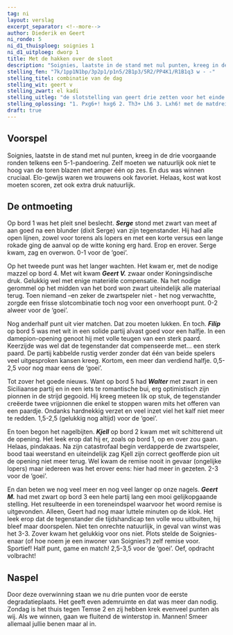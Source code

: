 ```yaml
---
tag: ni
layout: verslag
excerpt_separator: <!--more-->
author: Diederik en Geert
ni_ronde: 5
ni_d1_thuisploeg: soignies 1
ni_d1_uitploeg: dworp 1
title: Met de hakken over de sloot
description: "Soignies, laatste in de stand met nul punten, kreeg in de drie voorgaande ronden telkens een 5-1-pandoering. Zelf moeten we natuurlijk ook niet te hoog van de toren blazen met amper één op zes."
stelling_fen: "7k/1pp1N1bp/3p2p1/p1n5/2B1p3/5R2/PP4K1/R1B1q3 w - -"
stelling_titel: combinatie van de dag
stelling_wit: geert v
stelling_zwart: el kadi
stelling_uitleg: "de slotstelling van geert drie zetten voor het einde. wit speelt en wint geforceerd groot materiaal en/of zet mat."
stelling_oplossing: "1. Pxg6+! hxg6 2. Th3+ Lh6 3. Lxh6! met de matdreiging Lf8"
draft: true
---
```

## Voorspel

Soignies, laatste in de stand met nul punten, kreeg in de drie voorgaande ronden telkens een 5-1-pandoering. Zelf moeten we natuurlijk ook niet te hoog van de toren blazen met amper één op zes. En dus was winnen cruciaal. Elo-gewijs waren we trouwens ook favoriet. Helaas, kost wat kost moeten scoren, zet ook extra druk natuurlijk.<!--more-->

## De ontmoeting

Op bord 1 was het pleit snel beslecht. **_Serge_** stond met zwart van meet af aan goed na een blunder (dixit Serge) van zijn tegenstander. Hij had alle open lijnen, zowel voor torens als lopers en met een korte versus een lange rokade ging de aanval op de witte koning erg hard. Erop en erover. Serge kwam, zag en overwon. 0-1 voor de ‘goei’.

Op het tweede punt was het langer wachten. Het kwam er, met de nodige mazzel op bord 4. Met wit kwam **_Geert V._** zwaar onder Koningsindische druk. Gelukkig wel met enige materiële compensatie. Na het nodige gerommel op het midden van het bord won zwart uiteindelijk alle materiaal terug. Toen niemand –en zeker de zwartspeler niet - het nog verwachtte, zorgde een frisse slotcombinatie toch nog voor een onverhoopt punt. 0-2 alweer voor de ‘goei’.

Nog anderhalf punt uit vier matchen. Dat zou moeten lukken. En toch. **_Filip_** op bord 5 was met wit in een solide partij alvast goed voor een halfje. In een damepion-opening  genoot hij met volle teugen van een sterk paard. Keerzijde was wel dat de tegenstander dat compenseerde met… een sterk paard. De partij kabbelde rustig verder zonder dat één van beide spelers veel uitgesproken kansen kreeg. Kortom, een meer dan verdiend halfje. 0,5-2,5 voor nog maar eens de ‘goei’.

Tot zover het goede nieuws. Want op bord 5 had **_Walter_** met zwart in een Siciliaanse partij en in een iets te romantische bui, erg optimistisch zijn pionnen in de strijd gegooid. Hij kreeg meteen lik op stuk, de tegenstander creëerde twee vrijpionnen die enkel te stoppen waren mits het offeren van een paardje. Ondanks hardnekkig verzet en veel inzet viel het kalf niet meer te redden. 1,5-2,5 (gelukkig nog altijd) voor de ‘goei’.

En toen begon het nagelbijten. **_Kjell_** op bord 2 kwam met wit schitterend uit de opening.  Het leek erop dat hij er, zoals op bord 1, op en over zou gaan. Helaas, pindakaas. Na zijn catastrofaal begin verdapperde de zwartspeler, bood taai weerstand en uiteindelijk zag Kjell zijn correct geofferde pion uit de opening niet meer terug. Wel kwam de remise nooit in gevaar (ongelijke lopers) maar iedereen was het erover eens: hier had meer in gezeten. 2-3 voor de ‘goei’.

En dan beten we nog veel meer en nog veel langer op onze nagels. **_Geert M._** had met zwart op bord 3 een hele partij lang een mooi gelijkopgaande stelling. Het resulteerde in een toreneindspel waarvoor het woord remise is uitgevonden. Alleen, Geert had nog maar luttele minuten op de klok. Het leek erop dat de tegenstander die tijdshandicap ten volle wou uitbuiten, hij bleef maar doorspelen. Niet ten onrechte natuurlijk, in geval van winst was het 3-3. Zover kwam het gelukkig voor ons niet. Plots stelde de Soignies-enaar (of hoe noem je een inwoner van Soignies?) zelf remise voor. Sportief! Half punt, game en match! 2,5-3,5 voor de ‘goei’. Oef, opdracht volbracht!

## Naspel

Door deze overwinning staan we nu drie punten voor de eerste degradatieplaats. Het geeft even ademruimte en dat was meer dan nodig. Zondag is het thuis tegen Temse 2 en zij hebben krek evenveel punten als wij. Als we winnen, gaan we fluitend de winterstop in. Mannen! Smeer allemaal jullie benen maar al in.

